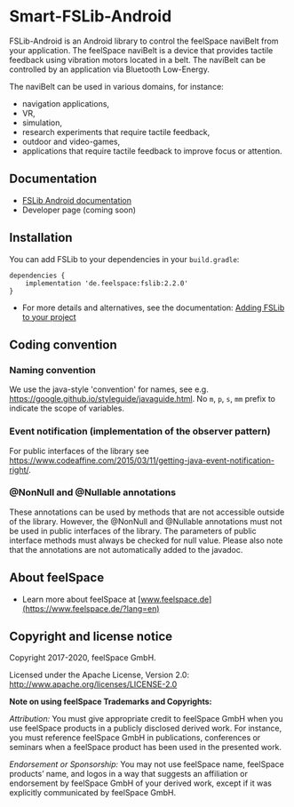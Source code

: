 # Smart-FSLib-Android
FSLib-Android is an Android library to control the feelSpace naviBelt from your application. The feelSpace naviBelt is a device that provides tactile feedback using vibration motors located in a belt. The naviBelt can be controlled by an application via Bluetooth Low-Energy.

The naviBelt can be used in various domains, for instance:
* navigation applications, 
* VR, 
* simulation, 
* research experiments that require tactile feedback,
* outdoor and video-games,
* applications that require tactile feedback to improve focus or attention.

## Documentation

* [FSLib Android documentation](docs/README.md)
* Developer page (coming soon)

## Installation

You can add FSLib to your dependencies in your `build.gradle`:
```
dependencies {
    implementation 'de.feelspace:fslib:2.2.0'
}
```

* For more details and alternatives, see the documentation: [Adding FSLib to your project](docs/README.md#integration-of-the-fslib-module-in-an-android-project)

## Coding convention

### Naming convention

We use the java-style 'convention' for names, see e.g. https://google.github.io/styleguide/javaguide.html. No `m`, `p`, `s`, `mm` prefix to indicate the scope of variables.

### Event notification (implementation of the observer pattern)

For public interfaces of the library see https://www.codeaffine.com/2015/03/11/getting-java-event-notification-right/.

### @NonNull and @Nullable annotations

These annotations can be used by methods that are not accessible outside of the library. However, the @NonNull and @Nullable annotations must not be used in public interfaces of the library. The parameters of public interface methods must always be checked for null value. Please also note that the annotations are not automatically added to the javadoc.


## About feelSpace

* Learn more about feelSpace at [www.feelspace.de](https://www.feelspace.de/?lang=en)

## Copyright and license notice

Copyright 2017-2020, feelSpace GmbH.

Licensed under the Apache License, Version 2.0: http://www.apache.org/licenses/LICENSE-2.0

**Note on using feelSpace Trademarks and Copyrights:**

*Attribution:* You must give appropriate credit to feelSpace GmbH when you use feelSpace products in a publicly disclosed derived work. For instance, you must reference feelSpace GmbH in publications, conferences or seminars when a feelSpace product has been used in the presented work.

*Endorsement or Sponsorship:* You may not use feelSpace name, feelSpace products’ name, and logos in a way that suggests an affiliation or endorsement by feelSpace GmbH of your derived work, except if it was explicitly communicated by feelSpace GmbH.


